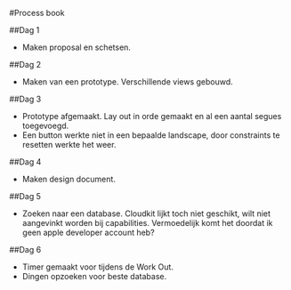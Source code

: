 #Process book

##Dag 1
- Maken proposal en schetsen.

##Dag 2
- Maken van een prototype. Verschillende views gebouwd. 

##Dag 3
- Prototype afgemaakt. Lay out in orde gemaakt en al een aantal segues toegevoegd. 
- Een button werkte niet in een bepaalde landscape, door constraints te resetten werkte het weer. 

##Dag 4
- Maken design document.

##Dag 5
- Zoeken naar een database. Cloudkit lijkt toch niet geschikt, wilt niet aangevinkt worden bij capabilities. Vermoedelijk komt het doordat ik geen apple developer account heb?

##Dag 6
- Timer gemaakt voor tijdens de Work Out. 
- Dingen opzoeken voor beste database.